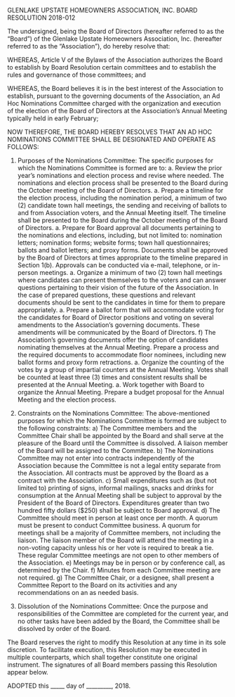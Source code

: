 GLENLAKE UPSTATE HOMEOWNERS ASSOCIATION, INC. BOARD RESOLUTION 2018-012

The undersigned, being the Board of Directors (hereafter referred to as the “Board”) of
the Glenlake Upstate Homeowners Association, Inc. (hereafter referred to as the
“Association”), do hereby resolve that:

WHEREAS, Article V of the Bylaws of the Association authorizes the Board to establish by Board Resolution certain committees and to establish the rules and governance of those committees; and

WHEREAS, the Board believes it is in the best interest of the Association to establish, pursuant to the governing documents of the Association, an Ad Hoc Nominations Committee charged with the organization and execution of the election of the Board of Directors at the Association’s Annual Meeting typically held in early February;

NOW THEREFORE, THE BOARD HEREBY RESOLVES THAT AN AD HOC NOMINATIONS COMMITTEE SHALL BE DESIGNATED AND OPERATE AS FOLLOWS:

1. Purposes of the Nominations Committee: The specific purposes for which the Nominations Committee is formed are to:
     a. Review the prior year’s nominations and election process and revise where needed. The nominations and election process shall be presented to the Board during the October meeting of the Board of Directors.
     a. Prepare a timeline for the election process, including the nomination period, a minimum of two (2) candidate town hall meetings, the sending and receiving of ballots to and from Association voters, and the Annual Meeting itself. The timeline shall be presented to the Board during the October meeting of the Board of Directors.
     a. Prepare for Board approval all documents pertaining to the nominations and elections, including, but not limited to: nomination letters; nomination forms; website forms; town hall questionnaires; ballots and ballot letters; and proxy forms. Documents shall be approved by the Board of Directors at times appropriate to the timeline prepared in Section 1(b). Approvals can be conducted via e-mail, telephone, or in-person meetings.
     a. Organize a minimum of two (2) town hall meetings where candidates can present themselves to the voters and can answer questions pertaining to their vision of the future of the Association. In the case of prepared questions, these questions and relevant documents should be sent to the candidates in time for them to prepare appropriately.
     a. Prepare a ballot form that will accommodate voting for the candidates for Board of Director positions and voting on several amendments to the Association’s governing documents. These amendments will be communicated by the Board of Directors. f) The Association’s governing documents offer the option of candidates nominating themselves at the Annual Meeting. Prepare a process and the required documents to accommodate floor nominees, including new ballot forms and proxy form retractions.
     a. Organize the counting of the votes by a group of impartial counters at the Annual Meeting. Votes shall be counted at least three (3) times and consistent results shall be presented at the Annual Meeting.
     a. Work together with Board to organize the Annual Meeting. Prepare a budget proposal for the Annual Meeting and the election process.

2. Constraints on the Nominations Committee: The above-mentioned purposes for which the Nominations Committee is formed are subject to the following constraints:
a) The Committee members and the Committee Chair shall be appointed by the Board and shall serve at the pleasure of the Board until the Committee is dissolved. A liaison member of the Board will be assigned to the Committee.
b) The Nominations Committee may not enter into contracts independently of the Association because the Committee is not a legal entity separate from the Association. All contracts must be approved by the Board as a contract with the Association.
c) Small expenditures such as (but not limited to) printing of signs, informal mailings, snacks and drinks for consumption at the Annual Meeting shall be subject to approval by the President of the Board of Directors. Expenditures greater than two hundred fifty dollars ($250) shall be subject to Board approval.
d) The Committee should meet in person at least once per month. A quorum must be present to conduct Committee business. A quorum for meetings shall be a majority of Committee members, not including the liaison. The liaison member of the Board will attend the meeting in a non-voting capacity unless his or her vote is required to break a tie. These regular Committee meetings are not open to other members of the Association.
e) Meetings may be in person or by conference call, as determined by the Chair.
f) Minutes from each Committee meeting are not required.
g) The Committee Chair, or a designee, shall present a Committee Report to the Board on its activities and any recommendations on an as needed basis.

4. Dissolution of the Nominations Committee: Once the purpose and responsibilities of the Committee are completed for the current year, and no other tasks have been added by the Board, the Committee shall be dissolved by order of the Board.

The Board reserves the right to modify this Resolution at any time in its sole discretion. To facilitate execution, this Resolution may be executed in multiple counterparts, which shall together constitute one original instrument. The signatures of all Board members passing this Resolution appear below.

ADOPTED this _____ day of _________, 2018.
